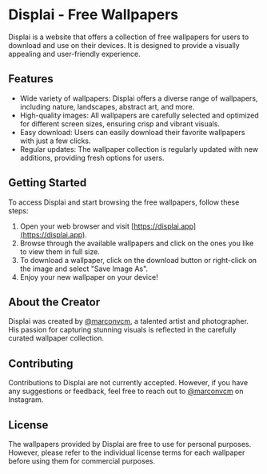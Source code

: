 # Displai - Free Wallpapers

Displai is a website that offers a collection of free wallpapers for users to download and use on their devices. It is designed to provide a visually appealing and user-friendly experience.

## Features

- Wide variety of wallpapers: Displai offers a diverse range of wallpapers, including nature, landscapes, abstract art, and more.
- High-quality images: All wallpapers are carefully selected and optimized for different screen sizes, ensuring crisp and vibrant visuals.
- Easy download: Users can easily download their favorite wallpapers with just a few clicks.
- Regular updates: The wallpaper collection is regularly updated with new additions, providing fresh options for users.

## Getting Started

To access Displai and start browsing the free wallpapers, follow these steps:

1. Open your web browser and visit [https://displai.app](https://displai.app).
2. Browse through the available wallpapers and click on the ones you like to view them in full size.
3. To download a wallpaper, click on the download button or right-click on the image and select "Save Image As".
4. Enjoy your new wallpaper on your device!

## About the Creator

Displai was created by [@marconvcm](https://instagram.com), a talented artist and photographer. His passion for capturing stunning visuals is reflected in the carefully curated wallpaper collection.

## Contributing

Contributions to Displai are not currently accepted. However, if you have any suggestions or feedback, feel free to reach out to [@marconvcm](https://instagram.com/marconvcm) on Instagram.

## License

The wallpapers provided by Displai are free to use for personal purposes. However, please refer to the individual license terms for each wallpaper before using them for commercial purposes.

